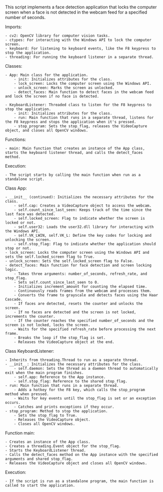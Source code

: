 This script implements a face detection application that locks the computer screen when a face is not detected in the webcam feed for a specified number of seconds.

Imports:

    - cv2: OpenCV library for computer vision tasks.
    - ctypes: For interacting with the Windows API to lock the computer screen.
    - keyboard: For listening to keyboard events, like the F8 keypress to stop the application.
    - threading: For running the keyboard listener in a separate thread.

Classes:

    - App: Main class for the application.
        - init: Initializes attributes for the class.
        - lock_screen: Locks the computer screen using the Windows API.
        - unlock_screen: Marks the screen as unlocked.
        - detect_faces: Main function to detect faces in the webcam feed and lock the screen if no face is detected.

    - KeyboardListener: Threaded class to listen for the F8 keypress to stop the application.
        - init: Initializes attributes for the class.
        - run: Main function that runs in a separate thread, listens for the F8 keypress and stops the application when it's pressed.
        - stop_program: Sets the stop_flag, releases the VideoCapture object, and closes all OpenCV windows.
        
Functions:

    - main: Main function that creates an instance of the App class, starts the keyboard listener thread, and calls the detect_faces method.

Execution:

    - The script starts by calling the main function when run as a standalone script.


Class App:

    - __init__ (continued): Initializes the necessary attributes for the class.
        - self.cap: Creates a VideoCapture object to access the webcam.
        - self.count_since_last_seen: Keeps track of the time since the last face was detected.
        - self.locked_screen: Flag to indicate whether the screen is locked or not.
        - self.user32: Loads the user32.dll library for interacting with the Windows API.
        - self.VK_LWIN, self.VK_L: Define the key codes for locking and unlocking the screen.
        - self.stop_flag: Flag to indicate whether the application should stop or not.
    - lock_screen: Locks the computer screen using the Windows API and sets the self.locked_screen flag to True.
    - unlock_screen: Sets the self.locked_screen flag to False.
    - detect_faces: Main function for face detection and screen locking logic.
        - Takes three arguments: number_of_seconds, refresh_rate, and stop_flag.
        - Sets self.count_since_last_seen to 0.
        - Initializes increment_amount for counting the elapsed time.
        - Continuously reads frames from the webcam and processes them.
        - Converts the frame to grayscale and detects faces using the Haar Cascade.
        - If faces are detected, resets the counter and unlocks the screen.
        - If no faces are detected and the screen is not locked, increments the counter.
        - If the counter reaches the specified number_of_seconds and the screen is not locked, locks the screen.
        - Waits for the specified refresh_rate before processing the next frame.
        - Breaks the loop if the stop_flag is set.
        - Releases the VideoCapture object at the end.

Class KeyboardListener:

    - Inherits from threading.Thread to run as a separate thread.
    - __init__: Initializes the necessary attributes for the class.
        - self.daemon: Sets the thread as a daemon thread to automatically exit when the main program finishes.
        - self.app: Reference to the App instance.
        - self.stop_flag: Reference to the shared stop_flag.
    - run: Main function that runs in a separate thread.
        - Adds a hotkey for the F8 key, which calls the stop_program method when pressed.
        - Waits for key events until the stop_flag is set or an exception occurs.
        - Catches and prints exceptions if they occur.
    - stop_program: Method to stop the application.
        - Sets the stop_flag to True.
        - Releases the VideoCapture object.
        - Closes all OpenCV windows.

Function main:

    - Creates an instance of the App class.
    - Creates a threading.Event object for the stop_flag.
    - Starts the KeyboardListener thread.
    - Calls the detect_faces method on the App instance with the specified arguments and shared stop_flag.
    - Releases the VideoCapture object and closes all OpenCV windows.

Execution:

    - If the script is run as a standalone program, the main function is called to start the application.
